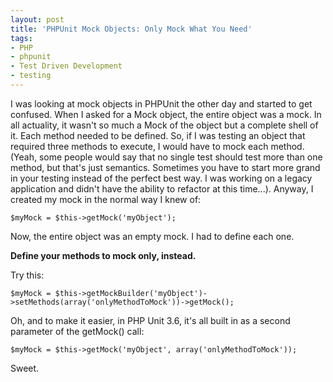 ```yaml
---
layout: post
title: 'PHPUnit Mock Objects: Only Mock What You Need'
tags:
- PHP
- phpunit
- Test Driven Development
- testing
---
```


I was looking at mock objects in PHPUnit the other day and started to get confused.  When I asked for a Mock object, the entire object was a mock.  In all actuality, it wasn't so much a Mock of the object but a complete shell of it.  Each method needed to be defined.  So, if I was testing an object that required three methods to execute, I would have to mock each method.  (Yeah, some people would say that no single test should test more than one method, but that's just semantics.  Sometimes you have to start more grand in your testing instead of the perfect best way.  I was working on a legacy application and didn't have the ability to refactor at this time...).  Anyway, I created my mock in the normal way I knew of:

```php?start_inline=1
$myMock = $this->getMock('myObject');
```



Now, the entire object was an empty mock.  I had to define each one.  

**Define your methods to mock only, instead.**

Try this:

```php?start_inline=1
$myMock = $this->getMockBuilder('myObject')->setMethods(array('onlyMethodToMock'))->getMock();
```
    



Oh, and to make it easier, in PHP Unit 3.6, it's all built in as a second parameter of the getMock() call:


```php?start_inline=1
$myMock = $this->getMock('myObject', array('onlyMethodToMock'));
```


Sweet.
